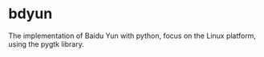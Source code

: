 bdyun
=====

The implementation of Baidu Yun with python, focus on the Linux platform, using the pygtk library.
